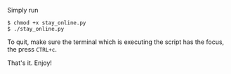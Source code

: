 Simply run

```terminal
$ chmod +x stay_online.py
$ ./stay_online.py
```

To quit, make sure the terminal which is executing the script has the focus, the press `CTRL+c`.

That's it. Enjoy!